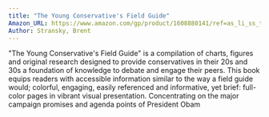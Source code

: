 ```yaml
---
title: "The Young Conservative's Field Guide"
Amazon_URL: https://www.amazon.com/gp/product/1608880141/ref=as_li_ss_tl?ie=UTF8&linkCode=ll1&tag=internetbo00a-20
Author: Stransky, Brent
---
```

"The Young Conservative's Field Guide" is a compilation of charts, figures and original research designed to provide conservatives in their 20s and 30s a foundation of knowledge to debate and engage their peers. This book equips readers with accessible information similar to the way a field guide would; colorful, engaging, easily referenced and informative, yet brief: full-color pages in vibrant visual presentation. Concentrating on the major campaign promises and agenda points of President Obam
